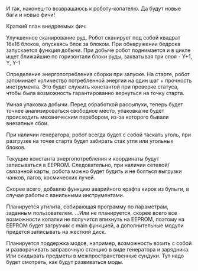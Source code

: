 И так, наконец-то возвращаюсь к роботу-копателю. Да будут новые баги и новые фичи!

Краткий план внедряемых фич:

Улучшенное сканирование руд.
    Робот сканирует под собой квадрат 16x16 блоков, опускаясь блок за блоком.
    При обнаружении бедрока запускается функция добычи.
    При добыче робот поднимается и в цикле ищет ближайшие по горизонтали блоки руды, захватывая три слоя - Y+1, Y, Y-1

Определение энергопотребления сборки при запуске. На старте, робот запоминает количество потребленной энергии на один шаг + прочность инструмента. Это будет служить константой при проверке статуса, чтобы была возможность гарантированно вернуться на точку старта.

Умная упаковка добычи. Перед обработкой рассыпухи, теперь будет точнее анализироваться свободное место, упаковка не будет происходить механическим перебором, из-за которого бывали внезапные сбои.

При наличии генератора, робот всегда будет с собой таскать уголь, при разгрузке на точке старта будет забирать стак угля или угольных блоков.

Текущие константа энергопотребления и координаты будут записываться в EEPROM. Следовательно, при наличии сетевой/связанной карты, робота можно будет будить и не бояться выгрузки чанков, лагов, космических лучей.

Скорее всего, добавлю функцию аварийного крафта кирок из булыги, в случае работы с ванильными инструментами.

Планируется утилита, собирающая программу по параметрам, заданным пользователем. ...Или не планируется, скорее всего все возможности копалки не получится впихнуть на EEPROM, поэтому на EEPROM будет загрузчик с main функцией, а дополнительные модули придется записывать на жесткий диск.

Планируется поддержка модов, например, возможность возить с собой и разворачивать заправочную станцию в виде генератора и зарядника. Или скидывать предметы в межпространственные сундуки. Тут надо будет смотреть, как будут развиваться моды.

